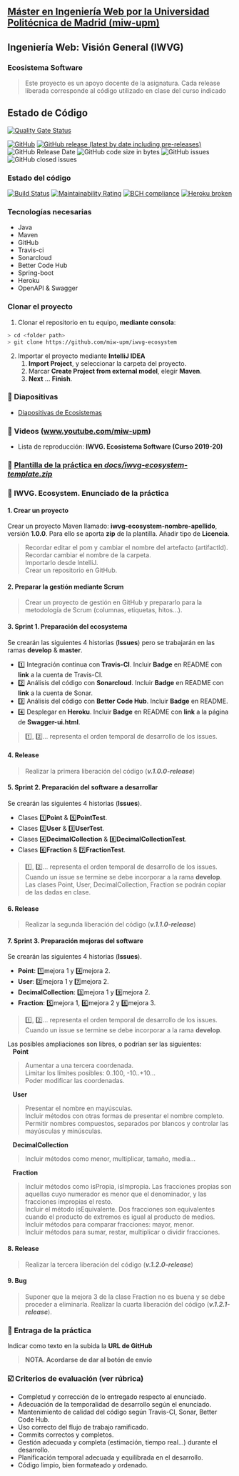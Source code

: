 ## [Máster en Ingeniería Web por la Universidad Politécnica de Madrid (miw-upm)](http://miw.etsisi.upm.es)
## Ingeniería Web: Visión General (IWVG)
### Ecosistema Software
> Este proyecto es un apoyo docente de la asignatura. Cada release liberada corresponde al código utilizado en clase del curso indicado
## Estado de Código
[![Quality Gate Status](https://sonarcloud.io/api/project_badges/measure?project=py.edu.lpzsoft%3Aiwvg-ecosystem&metric=alert_status)](https://sonarcloud.io/dashboard?id=py.edu.lpzsoft%3Aiwvg-ecosystem)

[![GitHub](https://img.shields.io/github/license/miw-upm/iwvg-ecosystem?color=informational)](https://github.com/miw-upm/iwvg-ecosystem/blob/develop/LICENSE.md)
[![GitHub release (latest by date including pre-releases)](https://img.shields.io/github/v/release/miw-upm/iwvg-ecosystem?color=informational)](https://github.com/miw-upm/iwvg-ecosystem/releases)
![GitHub Release Date](https://img.shields.io/github/release-date/miw-upm/iwvg-ecosystem?color=informational)
![GitHub code size in bytes](https://img.shields.io/github/languages/code-size/miw-upm/iwvg-ecosystem)
![GitHub issues](https://img.shields.io/github/issues/miw-upm/iwvg-ecosystem?color=important)
![GitHub closed issues](https://img.shields.io/github/issues-closed/miw-upm/iwvg-ecosystem?color=informational)

### Estado del código
[![Build Status](https://travis-ci.org/miw-upm/iwvg-ecosystem.svg?branch=develop)](https://travis-ci.org/miw-upm/iwvg-ecosystem)
[![Maintainability Rating](https://sonarcloud.io/api/project_badges/measure?project=es.upm.miw%3Aiwvg-ecosystem&metric=sqale_rating)](https://sonarcloud.io/dashboard?id=es.upm.miw%3Aiwvg-ecosystem)
[![BCH compliance](https://bettercodehub.com/edge/badge/miw-upm/iwvg-ecosystem?branch=master)](https://bettercodehub.com/results/miw-upm/iwvg-ecosystem)
[![Heroku broken](https://iwvg-ecosystem.herokuapp.com/system/version-badge)](https://iwvg-ecosystem.herokuapp.com/swagger-ui.html)

### Tecnologías necesarias
* Java
* Maven
* GitHub
* Travis-ci
* Sonarcloud
* Better Code Hub
* Spring-boot
* Heroku
* OpenAPI & Swagger

### Clonar el proyecto
1. Clonar el repositorio en tu equipo, **mediante consola**:
```sh
> cd <folder path>
> git clone https://github.com/miw-upm/iwvg-ecosystem
```
2. Importar el proyecto mediante **IntelliJ IDEA**
   1. **Import Project**, y seleccionar la carpeta del proyecto.
   1. Marcar **Create Project from external model**, elegir **Maven**.
   1. **Next** … **Finish**.

### :book: Diapositivas
* [Diapositivas de Ecosistemas](docs/miw-iwvg-ecosistema-diapositivas.pdf)   

### :movie_camera: Videos (www.youtube.com/miw-upm)
* Lista de reproducción: **IWVG. Ecosistema Software (Curso 2019-20)**

### :dvd: [Plantilla de la práctica en _docs/iwvg-ecosystem-template.zip_](docs/iwvg-ecosystem-template.zip)

### :page_with_curl: IWVG. Ecosystem. Enunciado de la práctica

#### 1. Crear un proyecto
Crear un proyecto Maven llamado: **iwvg-ecosystem-nombre-apellido**, versión **1.0.0**. Para ello se aporta **zip** de la plantilla. Añadir tipo de **Licencia**.
> Recordar editar el pom y cambiar el nombre del artefacto (artifactId).   
> Recordar cambiar el nombre de la  carpeta.   
> Importarlo desde IntelliJ.   
> Crear un repositorio en GitHub.   

#### 2. Preparar la gestión mediante Scrum
> Crear un proyecto de gestión en GitHub y prepararlo para la metodología de Scrum (columnas, etiquetas, hitos...).   

#### 3. Sprint 1. Preparación del ecosystema
Se crearán las siguientes 4 historias (**Issues**) pero se trabajarán en las ramas **develop** & **master**.
* :one: Integración continua con **Travis-CI**. Incluir **Badge** en README con **link** a la cuenta de Travis-CI.
* :two: Análisis del código con **Sonarcloud**. Incluir **Badge** en README con **link** a la cuenta de Sonar.
* :three: Análisis del código con **Better Code Hub**. Incluir **Badge** en README.
* :four: Desplegar en **Heroku**. Incluir **Badge** en README con **link** a la página de **Swagger-ui.html**.
> :one:, :two:... representa el orden temporal de desarrollo de los issues.

#### 4. Release
> Realizar la primera liberación del código (_**v.1.0.0-release**_)

#### 5. Sprint 2. Preparación del software a desarrollar
Se crearán las siguientes 4 historias (**Issues**).
* Clases :one:**Point** & :five:**PointTest**.
* Clases :two:**User** & :three:**UserTest**.
* Clases :four:**DecimalCollection** & :eight:**DecimalCollectionTest**.
* Clases :six:**Fraction** & :seven:**FractionTest**.
> :one:, :two:... representa el orden temporal de desarrollo de los issues. Cuando un issue se termine se debe incorporar a la rama **develop**. Las clases Point, User, DecimalCollection, Fraction se podrán copiar de las dadas en clase.

#### 6. Release
> Realizar la segunda liberación del código (_**v.1.1.0-release**_)

#### 7. Sprint 3. Preparación mejoras del software
Se crearán las siguientes 4 historias (**Issues**).
* **Point**: :one:mejora 1 y :four:mejora 2.
* **User**: :two:mejora 1 y :seven:mejora 2.
* **DecimalCollection**: :three:mejora 1 y :nine:mejora 2.
* **Fraction**: :five:mejora 1, :six:mejora 2 y :eight:mejora 3.
> :one:, :two:... representa el orden temporal de desarrollo de los issues. Cuando un issue se termine se debe incorporar a la rama **develop**.

Las posibles ampliaciones son libres, o podrían ser las siguientes:   
&nbsp;&nbsp;&nbsp;**Point**   
> Aumentar a una tercera coordenada.   
> Limitar los límites posibles: 0..100, -10..+10...   
> Poder modificar las coordenadas.

&nbsp;&nbsp;&nbsp;**User**   
> Presentar el nombre en mayúsculas.   
> Incluir métodos con otras formas de presentar el nombre completo.   
> Permitir nombres compuestos, separados por blancos y controlar las mayúsculas y minúsculas.

&nbsp;&nbsp;&nbsp;**DecimalCollection**   
> Incluir métodos como menor, multiplicar, tamaño, media...

&nbsp;&nbsp;&nbsp;**Fraction**
> Incluir métodos como isPropia, isImpropia. Las fracciones propias son aquellas cuyo numerador es menor que el denominador, y las fracciones impropias el resto.    
> Incluir el método isEquivalente. Dos fracciones son equivalentes cuando el producto de extremos es igual al producto de medios.   
> Incluir métodos para comparar fracciones: mayor, menor.   
> Incluir métodos para sumar, restar, multiplicar o dividir fracciones.      

#### 8. Release
> Realizar la tercera liberación del código (_**v.1.2.0-release**_)

#### 9. Bug
> Suponer que la mejora 3 de la clase Fraction no es buena y se debe proceder a eliminarla. Realizar la cuarta liberación del código (_**v.1.2.1-release**_).

### :clap: Entraga de la práctica
Indicar como texto en la subida la **URL de GitHub**
> **NOTA. Acordarse de dar al botón de envío**

### :ballot_box_with_check: Criterios de evaluación (ver rúbrica)
* Completud y corrección de lo entregado respecto al enunciado.
* Adecuación de la temporalidad de desarrollo según el enunciado.
* Mantenimiento de calidad del código según Travis-CI, Sonar, Better Code Hub.
* Uso correcto del flujo de trabajo ramificado.
* Commits correctos y completos.
* Gestión adecuada y completa (estimación, tiempo real...) durante el desarrollo.
* Planificación temporal adecuada y equilibrada en el desarrollo.
* Código limpio, bien formateado y ordenado.

